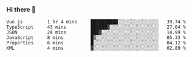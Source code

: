 ### Hi there 👋

<!--START_SECTION:waka-->

```text
Vue.js         1 hr 4 mins     ██████████░░░░░░░░░░░░░░░   39.74 %
TypeScript     43 mins         ██████▓░░░░░░░░░░░░░░░░░░   27.04 %
JSON           24 mins         ███▓░░░░░░░░░░░░░░░░░░░░░   14.99 %
JavaScript     8 mins          █▒░░░░░░░░░░░░░░░░░░░░░░░   05.33 %
Properties     6 mins          █░░░░░░░░░░░░░░░░░░░░░░░░   04.12 %
XML            4 mins          ▓░░░░░░░░░░░░░░░░░░░░░░░░   02.89 %
```

<!--END_SECTION:waka-->

<!--
**Jonas-VanHaeken/Jonas-VanHaeken** is a ✨ _special_ ✨ repository because its `README.md` (this file) appears on your GitHub profile.

Here are some ideas to get you started:

- 🔭 I’m currently working on ...
- 🌱 I’m currently learning ...
- 👯 I’m looking to collaborate on ...
- 🤔 I’m looking for help with ...
- 💬 Ask me about ...
- 📫 How to reach me: ...
- 😄 Pronouns: ...
- ⚡ Fun fact: ...
-->
